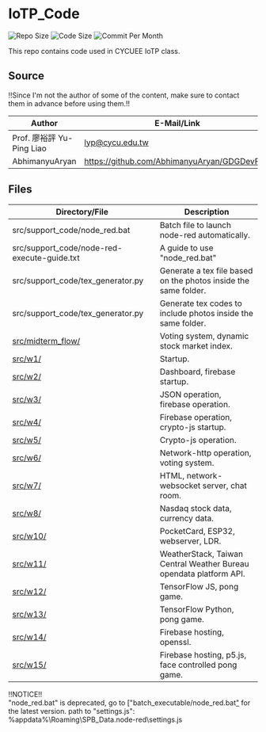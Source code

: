 # IoTP_Code

![Repo Size](https://img.shields.io/github/repo-size/belongtothenight/IoTP_Code) ![Code Size](https://img.shields.io/github/languages/code-size/belongtothenight/IoTP_Code) ![Commit Per Month](https://img.shields.io/github/commit-activity/m/belongtothenight/IoTP_Code)

This repo contains code used in CYCUEE IoTP class.<br>

## Source

!!Since I'm not the author of some of the content, make sure to contact them in advance before using them.!!<br>

| Author                    | E-Mail/Link                                    | Files                                                            |
| ------------------------- | ---------------------------------------------- | ---------------------------------------------------------------- |
| Prof. 廖裕評 Yu-Ping Liao | lyp@cycu.edu.tw                                | All the pdf files with mandarin content + html files in src/w12/ |
| AbhimanyuAryan            | <https://github.com/AbhimanyuAryan/GDGDevFest> | src/w12/ex11_7_pong_game.js                                      |

## Files

| Directory/File                                                                                | Description                                                        |
| --------------------------------------------------------------------------------------------- | ------------------------------------------------------------------ |
| src/support_code/node_red.bat                                                                 | Batch file to launch node-red automatically.                       |
| src/support_code/node-red-execute-guide.txt                                                   | A guide to use "node_red.bat"                                      |
| src/support_code/tex_generator.py                                                             | Generate a tex file based on the photos inside the same folder.    |
| src/support_code/tex_generator.py                                                             | Generate tex codes to include photos inside the same folder.       |
| [src/midterm_flow/](https://github.com/belongtothenight/IoTP_Code/tree/main/src/midterm_flow) | Voting system, dynamic stock market index.                         |
| [src/w1/](https://github.com/belongtothenight/IoTP_Code/tree/main/src/w1)                     | Startup.                                                           |
| [src/w2/](https://github.com/belongtothenight/IoTP_Code/tree/main/src/w2)                     | Dashboard, firebase startup.                                       |
| [src/w3/](https://github.com/belongtothenight/IoTP_Code/tree/main/src/w3)                     | JSON operation, firebase operation.                                |
| [src/w4/](https://github.com/belongtothenight/IoTP_Code/tree/main/src/w4)                     | Firebase operation, crypto-js startup.                             |
| [src/w5/](https://github.com/belongtothenight/IoTP_Code/tree/main/src/w5)                     | Crypto-js operation.                                               |
| [src/w6/](https://github.com/belongtothenight/IoTP_Code/tree/main/src/w6)                     | Network-http operation, voting system.                             |
| [src/w7/](https://github.com/belongtothenight/IoTP_Code/tree/main/src/w7)                     | HTML, network-websocket server, chat room.                         |
| [src/w8/](https://github.com/belongtothenight/IoTP_Code/tree/main/src/w8)                     | Nasdaq stock data, currency data.                                  |
| [src/w10/](https://github.com/belongtothenight/IoTP_Code/tree/main/src/w10)                   | PocketCard, ESP32, webserver, LDR.                                 |
| [src/w11/](https://github.com/belongtothenight/IoTP_Code/tree/main/src/w11)                   | WeatherStack, Taiwan Central Weather Bureau opendata platform API. |
| [src/w12/](https://github.com/belongtothenight/IoTP_Code/tree/main/src/w12)                   | TensorFlow JS, pong game.                                          |
| [src/w13/](https://github.com/belongtothenight/IoTP_Code/tree/main/src/w13)                   | TensorFlow Python, pong game.                                      |
| [src/w14/](https://github.com/belongtothenight/IoTP_Code/tree/main/src/w14)                   | Firebase hosting, openssl.                                         |
| [src/w15/](https://github.com/belongtothenight/IoTP_Code/tree/main/src/w15)                   | Firebase hosting, p5.js, face controlled pong game.                |

!!NOTICE!!<br>
"node_red.bat" is deprecated, go to ["batch_executable/node_red.bat["](https://github.com/belongtothenight/batch_executable/blob/main/src/node_red.bat) for the latest version.
path to "settings.js": %appdata%\Roaming\SPB_Data\.node-red\settings.js
